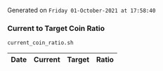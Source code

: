 Generated on `Friday 01-October-2021 at 17:58:40`

### Current to Target Coin Ratio
`current_coin_ratio.sh`

Date|Current|Target|Ratio
---|---|---|---
